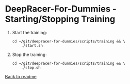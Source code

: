 # **DeepRacer-For-Dummies - Starting/Stopping Training**

1. Start the training:

    ```terminal
    cd ~/git/deepracer-for-dummies/scripts/training && \
        ./start.sh
    ```

2. Stop the training:

    ```terminal
    cd ~/git/deepracer-for-dummies/scripts/training && \
        ./stop.sh
    ```

[Back to readme](../README.md)

